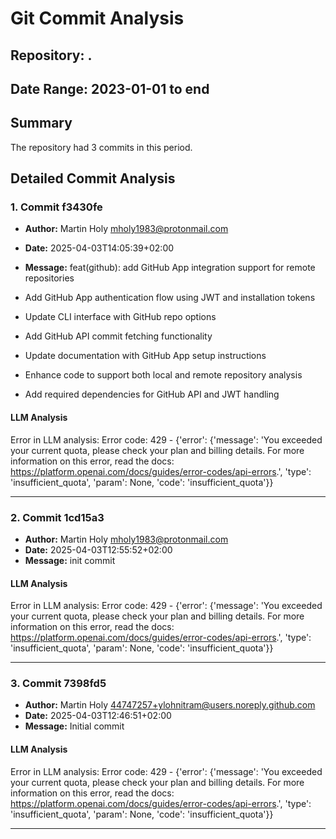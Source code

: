 # Git Commit Analysis

## Repository: .
## Date Range: 2023-01-01 to end

## Summary
The repository had 3 commits in this period.

## Detailed Commit Analysis

### 1. Commit f3430fe
- **Author:** Martin Holy <mholy1983@protonmail.com>
- **Date:** 2025-04-03T14:05:39+02:00
- **Message:** feat(github): add GitHub App integration support for remote repositories

- Add GitHub App authentication flow using JWT and installation tokens
- Update CLI interface with GitHub repo options
- Add GitHub API commit fetching functionality
- Update documentation with GitHub App setup instructions
- Enhance code to support both local and remote repository analysis
- Add required dependencies for GitHub API and JWT handling


#### LLM Analysis
Error in LLM analysis: Error code: 429 - {'error': {'message': 'You exceeded your current quota, please check your plan and billing details. For more information on this error, read the docs: https://platform.openai.com/docs/guides/error-codes/api-errors.', 'type': 'insufficient_quota', 'param': None, 'code': 'insufficient_quota'}}

---

### 2. Commit 1cd15a3
- **Author:** Martin Holy <mholy1983@protonmail.com>
- **Date:** 2025-04-03T12:55:52+02:00
- **Message:** init commit


#### LLM Analysis
Error in LLM analysis: Error code: 429 - {'error': {'message': 'You exceeded your current quota, please check your plan and billing details. For more information on this error, read the docs: https://platform.openai.com/docs/guides/error-codes/api-errors.', 'type': 'insufficient_quota', 'param': None, 'code': 'insufficient_quota'}}

---

### 3. Commit 7398fd5
- **Author:** Martin Holy <44747257+ylohnitram@users.noreply.github.com>
- **Date:** 2025-04-03T12:46:51+02:00
- **Message:** Initial commit

#### LLM Analysis
Error in LLM analysis: Error code: 429 - {'error': {'message': 'You exceeded your current quota, please check your plan and billing details. For more information on this error, read the docs: https://platform.openai.com/docs/guides/error-codes/api-errors.', 'type': 'insufficient_quota', 'param': None, 'code': 'insufficient_quota'}}

---
